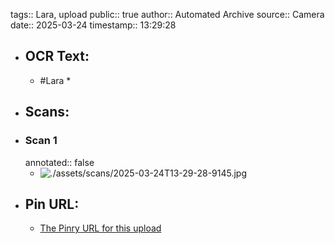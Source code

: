 tags:: Lara, upload
public:: true
author:: Automated Archive
source:: Camera
date:: 2025-03-24
timestamp:: 13:29:28

- ## OCR Text:
	- #Lara *
- ## Scans:
- ### Scan 1
  annotated:: false
	- ![./assets/scans/2025-03-24T13-29-28-9145.jpg](./assets/scans/2025-03-24T13-29-28-9145.jpg)
- ## Pin URL:
	- [The Pinry URL for this upload](https://pinry.petau.net/pins/242/)
